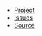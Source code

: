 <!-- _navbar.md -->

- [Project](https://www.drupal.org/project/graphql_compose)
- [Issues](https://www.drupal.org/project/issues/graphql_compose)
- [Source](https://git.drupalcode.org/project/graphql_compose)
